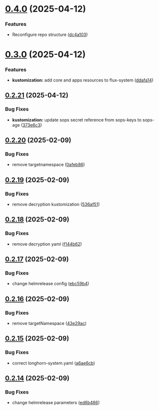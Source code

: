 # [0.4.0](https://github.com/binary-braids/kubernetes-homelab/compare/v0.3.0...v0.4.0) (2025-04-12)


### Features

* Reconfigure repo structure ([dc4a103](https://github.com/binary-braids/kubernetes-homelab/commit/dc4a103fbbe1af1dd51b1aa87adc2588089cf2ea))



# [0.3.0](https://github.com/binary-braids/kubernetes-homelab/compare/v0.2.21...v0.3.0) (2025-04-12)


### Features

* **kustomization:** add core and apps resources to flux-system ([ddafa14](https://github.com/binary-braids/kubernetes-homelab/commit/ddafa14e4c52947c47ecae92777d4cbd5748f053))



## [0.2.21](https://github.com/binary-braids/kubernetes-homelab/compare/v0.2.20...v0.2.21) (2025-04-12)


### Bug Fixes

* **kustomization:** update sops secret reference from sops-keys to sops-age ([373e6c3](https://github.com/binary-braids/kubernetes-homelab/commit/373e6c34c191fa86d92468d68568c60cd549408f))



## [0.2.20](https://github.com/binary-braids/kubernetes-homelab/compare/v0.2.19...v0.2.20) (2025-02-09)


### Bug Fixes

* remove targetnamespace ([0afeb86](https://github.com/binary-braids/kubernetes-homelab/commit/0afeb867d6208ac72334a62ae031bc77baaadfe6))



## [0.2.19](https://github.com/binary-braids/kubernetes-homelab/compare/v0.2.18...v0.2.19) (2025-02-09)


### Bug Fixes

* remove decryption kustomization ([536af51](https://github.com/binary-braids/kubernetes-homelab/commit/536af513e7ac41627c81786feb78685d2a7d1b58))



## [0.2.18](https://github.com/binary-braids/kubernetes-homelab/compare/v0.2.17...v0.2.18) (2025-02-09)


### Bug Fixes

* remove decryption yaml ([f144b62](https://github.com/binary-braids/kubernetes-homelab/commit/f144b622b53adc4e1b1d8e85bc7f4d475ded2ad6))



## [0.2.17](https://github.com/binary-braids/kubernetes-homelab/compare/v0.2.16...v0.2.17) (2025-02-09)


### Bug Fixes

* change helmrelease config ([ebc59b4](https://github.com/binary-braids/kubernetes-homelab/commit/ebc59b4d7edb866846f9946193a3eb2183194489))



## [0.2.16](https://github.com/binary-braids/kubernetes-homelab/compare/v0.2.15...v0.2.16) (2025-02-09)


### Bug Fixes

* remove targetNamespace ([43e29ac](https://github.com/binary-braids/kubernetes-homelab/commit/43e29acc598add8559bd4f0b7b5358fce27566c2))



## [0.2.15](https://github.com/binary-braids/kubernetes-homelab/compare/v0.2.14...v0.2.15) (2025-02-09)


### Bug Fixes

* correct longhorn-system.yaml ([a6ae6cb](https://github.com/binary-braids/kubernetes-homelab/commit/a6ae6cb503c88c3297dd63e994351401652b074d))



## [0.2.14](https://github.com/binary-braids/kubernetes-homelab/compare/v0.2.13...v0.2.14) (2025-02-09)


### Bug Fixes

* change helmrelease parameters ([ed6b486](https://github.com/binary-braids/kubernetes-homelab/commit/ed6b486046deeb9dbbf3b0eef49b156b32240ee1))



